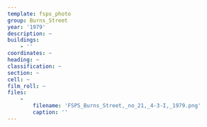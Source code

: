 ```yaml
---
template: fsps_photo
group: Burns_Street
year: '1979'
description: ~
buildings:
    - ''
coordinates: ~
heading: ~
classification: ~
section: ~
cell: ~
film_roll: ~
files:
    -
        filename: 'FSPS_Burns_Street,_no_21,_4-3-I,_1979.png'
        caption: ''
---
```

